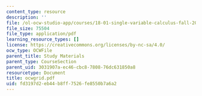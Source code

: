 ```yaml
---
content_type: resource
description: ''
file: /ol-ocw-studio-app/courses/18-01-single-variable-calculus-fall-2005/fd3197d2eb44b8ff7526fe8550b7a6a2_ocwgrid.pdf
file_size: 75504
file_type: application/pdf
learning_resource_types: []
license: https://creativecommons.org/licenses/by-nc-sa/4.0/
ocw_type: OCWFile
parent_title: Study Materials
parent_type: CourseSection
parent_uid: 3031907a-ec46-cbc8-7808-76dc631850a8
resourcetype: Document
title: ocwgrid.pdf
uid: fd3197d2-eb44-b8ff-7526-fe8550b7a6a2
---
```

